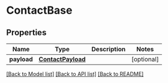 # ContactBase

## Properties
Name | Type | Description | Notes
------------ | ------------- | ------------- | -------------
**payload** | [**ContactPayload**](ContactPayload.md) |  | [optional] 

[[Back to Model list]](../README.md#documentation-for-models) [[Back to API list]](../README.md#documentation-for-api-endpoints) [[Back to README]](../README.md)


